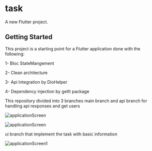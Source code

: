 # task

A new Flutter project.

## Getting Started

This project is a starting point for a Flutter application done with the following:

   1- Bloc StateMangement
   
   2- Clean architecture
   
   3- Api Integration by DioHelper
      
   4- Dependency injection by getIt package 
   
This repository  divided into 3 branches 
main branch and api branch for handling api responses and get users 
   
![applicationScreen](https://github.com/MahmooudDarwish/task/assets/147933220/60a98548-57ce-4aa6-8886-ddae9d4fa17d)

   
![applicationScreen](https://github.com/MahmooudDarwish/task/assets/147933220/e0c05bf8-0809-45c3-a768-891e587d34ee)

ui branch that implement the task with basic information 

![applicationScreen1](https://github.com/MahmooudDarwish/task/assets/147933220/a7e515dc-e893-486d-b917-389762743396)


